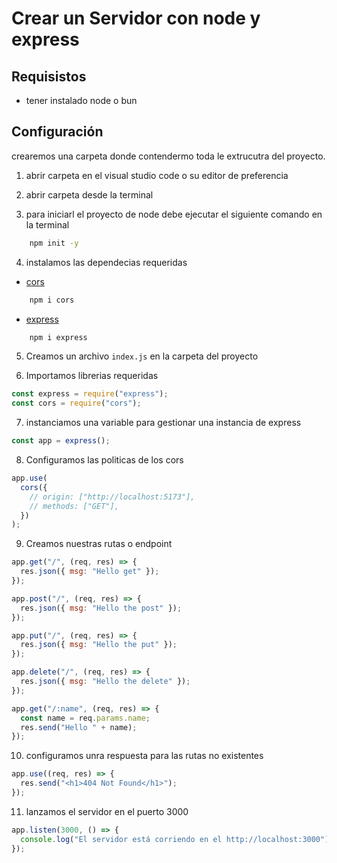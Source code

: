 # Crear un Servidor con node y express

## Requisistos

- tener instalado node o bun

## Configuración

crearemos una carpeta donde contendermo toda le extrucutra del proyecto.

1. abrir carpeta en el visual studio code o su editor de preferencia

2. abrir carpeta desde la terminal

3. para iniciarl el proyecto de node debe ejecutar el siguiente comando en la terminal

```sh
    npm init -y
```

4. instalamos las dependecias requeridas

- [cors]("https://www.npmjs.com/package/cors")

```sh
    npm i cors
```

- [express]("https://www.npmjs.com/package/express")

```sh
    npm i express
```

5. Creamos un archivo `index.js` en la carpeta del proyecto

6. Importamos librerias requeridas

```js
const express = require("express");
const cors = require("cors");
```

7. instanciamos una variable para gestionar una instancia de express

```js
const app = express();
```

8. Configuramos las politicas de los cors

```js
app.use(
  cors({
    // origin: ["http://localhost:5173"],
    // methods: ["GET"],
  })
);
```

9. Creamos nuestras rutas o endpoint

```js
app.get("/", (req, res) => {
  res.json({ msg: "Hello get" });
});

app.post("/", (req, res) => {
  res.json({ msg: "Hello the post" });
});

app.put("/", (req, res) => {
  res.json({ msg: "Hello the put" });
});

app.delete("/", (req, res) => {
  res.json({ msg: "Hello the delete" });
});

app.get("/:name", (req, res) => {
  const name = req.params.name;
  res.send("Hello " + name);
});
```

10. configuramos unra respuesta para las rutas no existentes

```js
app.use((req, res) => {
  res.send("<h1>404 Not Found</h1>");
});
```

11. lanzamos el servidor en el puerto 3000

```js
app.listen(3000, () => {
  console.log("El servidor está corriendo en el http://localhost:3000");
});
```
